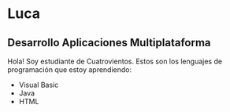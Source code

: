 # Luca

## Desarrollo Aplicaciones Multiplataforma

Hola! Soy estudiante de Cuatrovientos.
Estos son los lenguajes de programación que estoy aprendiendo:
- Visual Basic
- Java
- HTML
